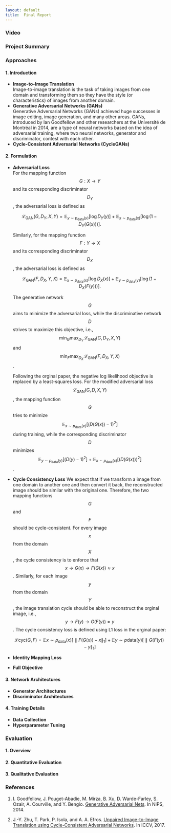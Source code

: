 ```yaml
---
layout: default
title:  Final Report
---
```


### Video

### Project Summary

### Approaches
#### 1. Introduction
- **Image-to-Image Translation**  
  Image-to-image translation is the task of taking images from one domain and transforming them so they have the style (or characteristics) of images from another domain. 
- **Generative Adversarial Networks (GANs)**  
  Generative Adversarial Networks (GANs) achieved huge successes in image editing, image generation, and many other areas. GANs, introduced by Ian Goodfellow and other researchers at the Université de Montréal in 2014, are a type of neural networks based on the idea of adversarial training, where two neural networks, generator and discriminator, contest with each other. 
- **Cycle-Consistent Adversarial Networks (CycleGANs)**

#### 2. Formulation
- **Adversarial Loss**  
  For the mapping function $$G: X \to Y$$ and its corresponding discriminator $$D_Y$$, the adversarial loss is defined as  
  
  $$\mathcal{L}_{\text{GAN}}(G, D_Y, X, Y) = \mathbb{E}_{y\sim p_{\text{data}}(y)}[\log D_Y(y)] + \mathbb{E}_{x\sim p_{\text{data}}(x)}[\log(1-D_Y(G(x)))].$$  
  
  Similarly, for the mapping function $$F: Y \to X$$ and its corresponding discriminator $$D_X$$, the adversarial loss is defined as  
  
  $$\mathcal{L}_{\text{GAN}}(F, D_X, Y, X) = \mathbb{E}_{x\sim p_{\text{data}}(x)}[\log D_X(x)] + \mathbb{E}_{y\sim p_{\text{data}}(y)}[\log(1-D_X(F(y)))].$$  
  
  The generative network $$G$$ aims to minimize the adversarial loss, while the discriminative network $$D$$ strives to maximize this objective, i.e., $$\text{min}_G\text{max}_{D_Y} \,\mathcal{L}_{\text{GAN}}(G, D_Y, X, Y)$$ and $$\text{min}_F\text{max}_{D_X} \,\mathcal{L}_{\text{GAN}}(F, D_X, Y, X)$$.  
  
  Following the orginal paper, the negative log likelihood objective is replaced by a least-squares loss. For the modified adversarial loss $$\mathcal{L}_{\text{GAN}}(G, D, X, Y)$$, the mapping function $$G$$ tries to minimize $$\mathbb{E}_{x\sim p_{\text{data}}(x)}[(D(G(x))-1)^2]$$ during training, while the corresponding discriminator $$D$$ minimizes $$\mathbb{E}_{y\sim p_{\text{data}}(y)}[(D(y)-1)^2] + \mathbb{E}_{x\sim p_{\text{data}}(x)}[(D(G(x)))^2]$$.
  
- **Cycle Consistency Loss**
  We expect that if we transform a image from one domain to another one and then convert it back, the reconstructed image should be similar with the original one. Therefore, the two mapping functions $$G$$ and $$F$$ should be cycle-consistent. For every image $$x$$ from the domain $$X$$, the cycle consistency is to enforce that $$x \to G(x) \to F(G(x)) \approx x$$. Similarly, for each image $$y$$ from the domain $$Y$$, the image translation cycle should be able to reconstruct the orginal image, i.e., $$y \to F(y) \to G(F(y)) \approx y$$. The cycle consistency loss is defined using L1 loss in the orginal paper:
  
  $$\mathcal{L}{\text{cyc}}(G, F) = \mathbb{E}{x\sim p_{\text{data}}(x)}[\parallel F(G(x))-x \parallel_1] + \mathbb{E}{y\sim p{\text{data}}(y)}[\parallel G(F(y))-y \parallel_1]$$
  
- **Identity Mapping Loss**
- **Full Objective**

#### 3. Network Architectures
- **Generator Architectures**
- **Discriminator Architectures**

#### 4. Training Details
- **Data Collection**
- **Hyperparameter Tuning**


### Evaluation
#### 1. Overview

#### 2. Quantitative Evaluation

#### 3. Qualitative Evaluation

### References
1. I. Goodfellow, J. Pouget-Abadie, M. Mirza, B. Xu, D. Warde-Farley, S. Ozair, A. Courville, and Y. Bengio. [Generative Adversarial Nets](https://arxiv.org/pdf/1406.2661.pdf). In NIPS, 2014.

2. J.-Y. Zhu, T. Park, P. Isola, and A. A. Efros. [Unpaired Image-to-Image Translation using Cycle-Consistent Adversarial Networks](https://arxiv.org/pdf/1703.10593.pdf). In ICCV, 2017. 
